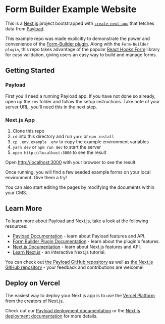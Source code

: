 # Form Builder Example Website

This is a [Next.js](https://nextjs.org/) project bootstrapped with [`create-next-app`](https://github.com/vercel/next.js/tree/canary/packages/create-next-app) that fetches data from [Payload](https://payloadcms.com).

This example repo was made explicitly to demonstrate the power and convenience of the [Form-Builder plugin](https://github.com/payloadcms/plugin-form-builder). Along with the `Form-Builder plugin`, this repo takes advantage of the popular [React Hooks Form](https://react-hook-form.com/) library for easy validation, giving users an easy way to build and manage forms.

## Getting Started

### Payload

First you'll need a running Payload app. If you have not done so already, open up the `cms` folder and follow the setup instructions. Take note of your server URL, you'll need this in the next step.

### Next.js App

1. Clone this repo
2. `cd` into this directory and run `yarn` or `npm install`
3. `cp .env.example .env` to copy the example environment variables
4. `yarn dev` or `npm run dev` to start the server
5. `open http://localhost:3000` to see the result

Open [http://localhost:3000](http://localhost:3000) with your browser to see the result.

Once running, you will find a few seeded example forms on your local environment. Give them a try!

You can also start editing the pages by modifying the documents within your CMS.

## Learn More

To learn more about Payload and Next.js, take a look at the following resources:

- [Payload Documentation](https://payloadcms.com/docs) - learn about Payload features and API.
- [Form Builder Plugin Documentation](https://github.com/payloadcms/plugin-form-builder) - learn about the plugin's features.
- [Next.js Documentation](https://nextjs.org/docs) - learn about Next.js features and API.
- [Learn Next.js](https://nextjs.org/learn) - an interactive Next.js tutorial.

You can check out [the Payload GitHub repository](https://github.com/payloadcms/payload/) as well as [the Next.js GitHub repository](https://github.com/vercel/next.js/) - your feedback and contributions are welcome!

## Deploy on Vercel

The easiest way to deploy your Next.js app is to use the [Vercel Platform](https://vercel.com/new?utm_medium=default-template&filter=next.js&utm_source=create-next-app&utm_campaign=create-next-app-readme) from the creators of Next.js.

Check out our [Payload deployment documentation](https://payloadcms.com/docs/production/deployment) or the [Next.js deployment documentation](https://nextjs.org/docs/deployment) for more details.
